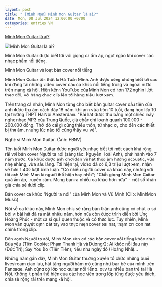 ```yaml
---
layout: post
title: " [Minh Mon] Minh Mon Guitar là ai?"
date: Mon, 08 Jul 2024 12:00:00 +0700
categories: entries VN
---
```

[Minh Mon Guitar là ai?](https://danviet.vn/minh-mon-guitar-la-ai-20240707210357439.htm)

![Minh Mon Guitar là ai?](https://danviet.mediacdn.vn/zoom/600_315/296231569849192448/2024/7/7/minh-mon-guitar-172036098109470100701-33-141-969-1929-crop-17203610098232106335588.jpg)

Minh Mon Guitar được biết tới với giọng ca ấm áp, ngọt ngào khi cover các nhạc phẩm nổi tiếng.

Minh Mon Guitar và loạt bản cover nổi tiếng

Minh Mon Guitar tên thật là Hà Tuấn Minh. Anh được công chúng biết tới sau khi đăng tải những video cover các ca khúc nổi tiếng trong và ngoài nước trên mạng xã hội. Hiện kênh YouTube của Minh Mon có hơn 172 nghìn lượt theo dõi, với hàng chục clip lên tới hàng triệu lượt xem.

Trên trang cá nhân, Minh Mon từng cho biết bản guitar cover đầu tiên của anh được thu âm cách đây 18 năm, khi anh vừa tròn 10 tuổi, đang học lớp 10 tại trường THPT Hà Nội Amsterdam. "Bài hát được thu bằng một chiếc máy nghe nhạc MP3 của Trung Quốc, giá chắc chỉ loanh quanh 100.000 - 200.000 đồng. Thời đó cái gì cũng thiếu thốn, từ nhạc cụ cho đến các thiết bị thu âm, nhưng lúc nào tôi cũng thấy vui vẻ".

Nghệ sĩ Minh Mon Guitar. (Ảnh: FBNV)

Tên tuổi Minh Mon Guitar được người yêu nhạc biết tới một cách khá rộng rãi với bản cover Người ta nói (sáng tác: Nguyễn Hoài Anh), phát hành vào 7 năm trước. Ca khúc được anh chơi đàn và hát theo âm hưởng acoustic, vừa nhẹ nhàng, vừa sâu lắng. Tới hiện tại, video đã có 6,3 triệu lượt xem, nhận về hơn 1.400 lượt bình luận. "Có nhiều người cover ca khúc này, nhưng với tôi anh Minh Mon là người thể hiện hay nhất"; "Chất giọng Minh Mon Guitar quá ấm áp, truyền cảm. Mong bạn ra nhiều ca khúc hơn nữa" - một số khán giả chia sẻ dưới clip.

Bản cover ca khúc "Người ta nói" của Minh Mon và Vũ Minh (Clip: MinhMon Music)

Nói về ca khúc này, Minh Mon chia sẻ rằng bản thân anh cũng có chút lo sợ bởi vì bài hát đã ra mắt nhiều năm, hơn nữa còn được trình diễn bởi Ưng Hoàng Phúc - một ca sĩ quá quen thuộc và có thực lực. Tuy nhiên, Minh Mon vẫn quyết định bắt tay vào thực hiện cover bài hát, thậm chí còn hát chính trong clip.

Bên cạnh Người ta nói, Minh Mon còn có các bản cover nổi tiếng khác như: Bùa yêu (Tiên Cookie; Phạm Thanh Hà và DươngK); Ai khóc nỗi đau này (Đức Trí); Say You Do (Tiên Tiên); Nếu như ngày đó (Hoàng Nhã)...

Những năm gần đây, Minh Mon Guitar thường xuyên tổ chức những buổi livestream giao lưu, hát tặng người hâm mộ cũng như bạn bè của mình trên Fanpage. Anh cũng có lớp học guitar nổi tiếng, quy tụ nhiều bạn trẻ tại Hà Nội. Không ít phần thể hiện của các học viên trong lớp từng được yêu thích, chia sẻ rộng rãi trên mạng xã hội.

